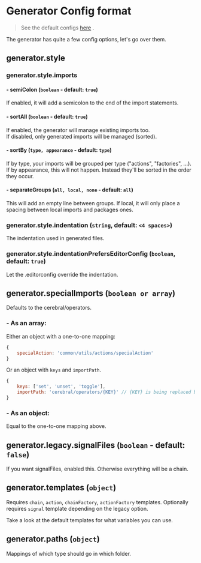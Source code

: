 # Generator Config format

> See the default configs [here](https://github.com/jeroenverfallie/cerebral-cli-generator/tree/master/docs/defaultConfigs) .

The generator has quite a few config options, let's go over them.

## generator.style

### generator.style.imports

#### - semiColon (`boolean` - default: `true`)

If enabled, it will add a semicolon to the end of the import statements.

#### - sortAll (`boolean` - default: `true`)

If enabled, the generator will manage existing imports too.<br>
If disabled, only generated imports will be managed (sorted).

#### - sortBy (`type, appearance` - default: `type`)

If by type, your imports will be grouped per type ("actions", "factories", ...). If by appearance, this will not happen. Instead they'll be sorted in the order they occur.

#### - separateGroups (`all, local, none` - default: `all`)

This will add an empty line between groups. If local, it will only place a spacing between local imports and packages ones.

### generator.style.indentation (`string`, default: `<4 spaces>`)

The indentation used in generated files.

### generator.style.indentationPrefersEditorConfig (`boolean`, default: `true`)

Let the .editorconfig override the indentation.

## generator.specialImports (`boolean or array`)

Defaults to the cerebral/operators.

### - As an array:

Either an object with a one-to-one mapping:

```javascript
{
    specialAction: 'common/utils/actions/specialAction'
}
```

Or an object with `keys` and `importPath`.

```javascript
{
    keys: ['set', 'unset', 'toggle'],
    importPath: 'cerebral/operators/{KEY}' // {KEY} is being replaced by the generator.
}
```

### - As an object:

Equal to the one-to-one mapping above.

## generator.legacy.signalFiles (`boolean` - default: `false`)

If you want signalFiles, enabled this. Otherwise everything will be a chain.

## generator.templates (`object`)

Requires `chain`, `action`, `chainFactory`, `actionFactory` templates. Optionally requires `signal` template depending on the legacy option.

Take a look at the default templates for what variables you can use.

## generator.paths (`object`)

Mappings of which type should go in which folder.
